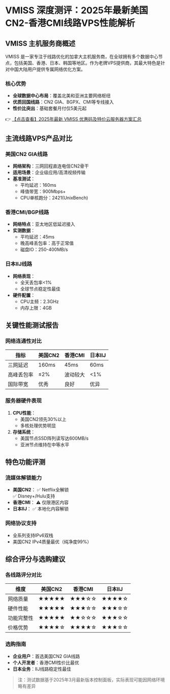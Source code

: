 # VMISS 深度测评：2025年最新美国CN2-香港CMI线路VPS性能解析

## VMISS 主机服务商概述

VMISS 是一家专注于线路优化的加拿大主机服务商，在全球拥有多个数据中心节点，包括美国、香港、日本、韩国等地区。作为老牌VPS提供商，其最大特色是针对中国大陆用户提供专属网络优化方案。

### 核心优势
- **全球数据中心布局**：覆盖北美和亚洲主要网络枢纽
- **优质回国线路**：CN2 GIA、BGPX、CMI等专线接入
- **性价比突出**：基础套餐月付仅5美元起

👉 [【点击查看】2025年最新 VMISS 优惠码及特价云服务器方案汇总](https://bit.ly/Vmiss)

## 主流线路VPS产品对比

### 美国CN2 GIA线路
- **网络架构**：三网回程直连电信CN2骨干
- **适用场景**：企业级应用/高清视频传输
- **基准测试**：
  - 平均延迟：160ms
  - 峰值带宽：900Mbps+
  - CPU单核跑分：2421(UnixBench)

### 香港CMI/BGP线路
- **网络特点**：亚太地区低延迟接入
- **实测数据**：
  - 平均延迟：45ms
  - 晚高峰丢包率：高于正常值
  - 磁盘IO：250-400MB/s

### 日本IIJ线路
- **网络表现**：
  - 全天丢包率<1%
  - 全球节点稳定性最佳
- **硬件配置**：
  - CPU主频：2.3GHz
  - 内存上限：4GB

## 关键性能测试报告

### 网络连通性对比

| 指标        | 美国CN2 | 香港CMI | 日本IIJ |
|-------------|---------|---------|---------|
| 三网延迟    | 160ms   | 45ms    | 60ms    |
| 高峰丢包率  | ≤2%     | 波动较大 | <1%     |
| 国际带宽    | 优秀    | 良好    | 优异    |

### 服务器硬件表现
1. **CPU性能**：
   - 美国CN2领先30%以上
   - 多核处理优势明显
2. **存储系统**：
   - 美国节点SSD阵列读写达600MB/s
   - 亚洲节点维持在中等水平

## 特色功能评测

### 流媒体解锁能力
- **美国CN2**：
  ✅ Netflix全解锁  
  ✅ Disney+/Hulu支持
- **香港CMI**：
  ⚠️ 仅限港区内容
- **日本IIJ**：
  ✅ 本地化内容解锁

### 网络协议支持
- 全系列支持IPv6双栈
- 美国CN2 IPv4质量最优（纯净度99%）

## 综合评分与选购建议

### 各线路评分对比

| 维度         | 美国CN2 | 香港CMI | 日本IIJ |
|--------------|---------|---------|---------|
| 网络质量     | ★★★★★ | ★★★☆☆ | ★★★★☆ |
| 硬件性能     | ★★★★★ | ★★★☆☆ | ★★★☆☆ |
| 功能完整性   | ★★★★★ | ★★☆☆☆ | ★★★☆☆ |
| 价格优势     | ★★★★☆ | ★★★★☆ | ★★★☆☆ |

### 选购指南
- **企业用户**：首选美国CN2 GIA线路
- **个人开发者**：香港CMI性价比最优
- **日本业务**：IIJ线路稳定性最佳

> 注：测试数据基于2025年3月最新版本控制面板，实际表现可能因网络环境略有差异
